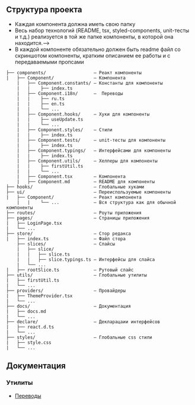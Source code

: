 ## Структура проекта
* Каждая компонента должна иметь свою папку
* Весь набор технологий (README, tsx, styled-components, unit-тесты и т.д.) реализуется в той же папке компоненты, в которой она находится.-->
* В каждой компоненте обязательно должен быть readme файл со скриншотом компоненты, кратким описанием ее работы и с передаваемыми пропсами
```
├── components/                  — Реакт компоненты
|   ├── Component/               — Компонента
    |   ├── Component.constants/ — Константы для компоненты
    |   |    ├── index.ts        
    |   ├── Component.i18n/      —  Переводы
    |   |    ├── ru.ts           
    |   |    ├── en.ts           
    |   |    └── ...
    |   ├── Component.hooks/     — Хуки для компоненты
    |   |    ├── useUpdate.ts    
    |   |    └── ...
    |   ├── Component.styles/    — Стили
    |   |    ├── index.ts        
    |   ├── Component.tests/     — unit-тесты для компоненты
    |   |    ├── index.ts        
    |   ├── Component.typings/   — Интерфейсами для компоненты
    |   |    ├── index.ts        
    |   ├── Component.utils/     — Хелперы для компоненты
    |   |    ├── firstUtil.ts    
    |   |    └── ...
    |   ├── Component.tsx        — Компонента
    |   ├── Component.md         — README для компоненты
├── hooks/                       — Глобальные хуками
├── ui/                          — Переиспользуемые компоненты
|   ├── Component/               — Реакт компонента
    |   |    └── ...             — Вся структура как для обычной компоненты
├── routes/                      — Роуты приложения
├── pages/                       — Страницы приложения
|   ├── LoginPage.tsx            
|   └── ...
├── store/                       — Стор редакса
|   ├── index.ts                 — Файл стора
    ├── slices/                  — Слайсы
    |   ├── slice/               
    |   |   ├── slice.ts         
    |   |   ├── slice.typings.ts — Интерфейсы для слайса
    |   └── ...  
|   ├── rootSlice.ts             — Рутовый слайс
├── utils/                       — Глобальные утилиты
|   ├── firstUtil.ts             
|   └── ...        
├── providers/                   — Провайдеры
|   ├── ThemeProvider.tsx        
|   └── ...        
├── docs/                        — Документация
|   ├── docs.md               
|   └── ...  
├── declare/                     — Декларацаии интерфейсов
|   ├── react.d.ts               
|   └── ...      
├── styles/                      — Глобальные css стили
|   ├── style.css               
|   └── ...
```

## Документация
### Утилиты
* [Переводы](https://github.com/dmitryduy/work-fly/tree/master/frontend/src/docs/i18n.md)